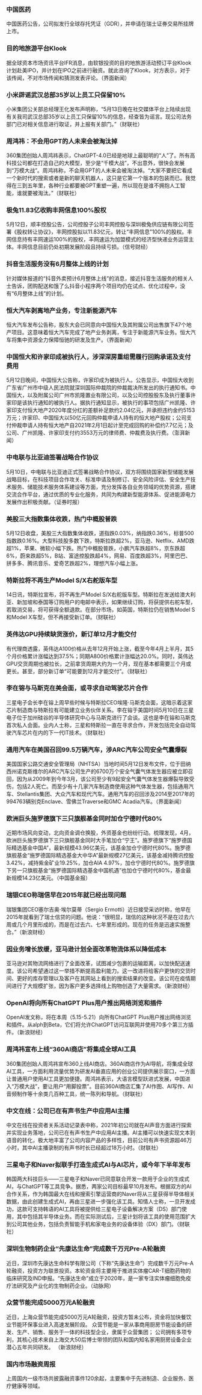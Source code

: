### 中国医药
中国医药公告，公司拟发行全球存托凭证（GDR），并申请在瑞士证券交易所挂牌上市。
### 目的地旅游平台Klook
据全球资本市场资讯平台IFR消息，由软银投资的目的地旅游活动预订平台Klook计划赴美IPO，并计划在IPO之前进行融资。就此咨询了Klook，对方表示，对于该传闻，不对市场传闻和猜测发表评论。（界面新闻）
### 小米辟谣武汉总部35岁以上员工只保留10%
小米集团公关部总经理王化发布声明称，“5月13日晚在社交媒体平台上陆续出现有关我司武汉总部35岁以上员工只保留10%的信息，经查皆为谣言。现公司法务部门已对相关信息进行取证，并上报有关部门。”（财联社）
### 周鸿祎：不会用GPT的人未来会被淘汰掉
360集团创始人周鸿祎表示，ChatGPT-4.0已经是地球上最聪明的“人”了。所有高科技公司都在打造自己的大模型，至少是“千模大战”，不出意外，很快会发展到“万模大战”。周鸿祎称，不会用GPT的人未来会被淘汰掉。“大家不要把它看成一个新时代的搜索或者是新的聊天机器人，这只是它第一个版本的包装而已。我觉得在三到五年里，各种行业都要被GPT重塑一遍，所以现在是谁不拥抱人工智能，谁就要被淘汰。”（财联社）
### 极兔11.83亿收购丰网信息100%股权
5月12日，顺丰控股公告，公司控股子公司丰网控股与深圳极兔供应链有限公司签署《股权转让协议》，丰网控股拟以11.83亿元，转让“丰网信息”100%的股权。丰网信息持有丰网速运100%的股权，丰网速运为加盟模式的经济型快递业务运营主体。丰网信息目前仍处初期发展阶段且持续亏损。（信号财经）
### 抖音生活服务没有6月整体上线的计划
针对媒体报道的“抖音外卖预计6月整体上线”的消息，接近抖音生活服务的相关人士告诉，团购配送和饿了么抖音小程序两个项目均仍在试点、优化过程中，没有“6月整体上线”的计划。
### 恒大汽车剥离地产业务，专注新能源汽车
恒大汽车发布公告称，股东大会已同意向中国恒大及其附属公司出售旗下47个地产项目。这意味着恒大汽车完成了地产业务剥离，专注于新能源汽车业务。恒大汽车将集中资源全力保障恒驰的研发及生产。（界面新闻）
### 中国恒大和许家印成被执行人，涉深深房重组需履行回购承诺及支付费用
5月12日晚间，中国恒大公告称，许家印成为被执行人。公告显示，中国恒大收到广东省广州市中级人民法院就深圳国际仲裁院的仲裁裁决所发出的执行通知书。中国恒大，以及附属公司广州市凯隆置业有限公司，以及公司控股股东及执行董事许家印是该执行通知的被执行人。据执行通知显示，被执行的事项包括广州凯隆、许家印支付恒大地产2020年度分红的差额补足款约2.04亿元，并承担违约金约5153万元；许家印、中国恒大以50亿元回购仲裁申请人持有的恒大地产股权；公司支付仲裁申请人持有恒大地产自2021年2月1日起计至完成回购的补偿约7.7亿元；及公司、广州凯隆、许家印支付约3553万元的律师费、仲裁费及执行费。（澎湃新闻）
### 中电联与比亚迪签署战略合作协议
5月10日，中电联与比亚迪正式签署战略合作协议，双方将围绕国家新型储能发展战略目标，在科技项目合作攻关、标准申请及制修订、安全风险评估、安全生产技术服务、储能技术服务体系建设等方面，充分发挥各自业务领域的优势资源，搭建交流合作平台，通过优质的专业化服务，共同为构建新型能源体系、促进能源电力发展作出积极贡献。（证券时报）
### 美股三大指数集体收跌，热门中概股普跌
5月12日收盘，美股三大指数集体收跌，道指跌0.03%，纳指跌0.36%，标普500指数跌0.16%。大型科技股多数下跌，特斯拉跌超2%，亚马逊、Netflix、AMD跌超1%，苹果、微软小幅下跌。热门中概股普跌，小鹏汽车跌超8%，京东跌超6%，蔚来跌超5%，B站、富途控股跌超4%，网易、百度跌超3%，阿里巴巴、拼多多、腾讯音乐、爱奇艺跌超2%，理想汽车小幅上涨。
### 特斯拉将不再生产Model S/X右舵版车型
14日讯，特斯拉宣布，将不再生产Model S/X右舵版车型。特斯拉在发送给澳大利亚、新加坡和泰国等订购用户的电邮中表示，如果继续订购，将获提供右舵车型，若取消交易，将可获得全额退款。在部分市场，如英国，特斯拉仍在销售Model S和Model X车型，但不再接受新订单。（财联社）
### 英伟达GPU持续缺货涨价，新订单12月才能交付
有代理商透露，英伟达A100价格从去年12月开始上涨，截至今年4月上半月，其5个月价格累计涨幅达到37.5%；同期A800价格累计涨幅达20.0%。同时，英伟达GPU交货周期也被拉长，之前拿货周期大约为一个月，现在基本都需要三个月或更长。甚至，部分新订单“可能要到12月才能交付”。（财联社）
### 李在镕与马斯克在美会面，或寻求自动驾驶芯片合作
三星电子会长李在镕上周早些时候与特斯拉CEO埃隆·马斯克会面，这暗示着这家芯片制造商与特斯拉有可能建立业务伙伴关系。李在镕于美国时间5月10日在三星电子位于加州硅谷的半导体研究中心与马斯克进行了会谈。这也是李在镕和马斯克首次私人会面。业内人士称，三星和特斯拉一直在寻求合作，开发包括完全自动驾驶汽车芯片在内的下一代IT技术。（财联社）
### 通用汽车在美国召回99.5万辆汽车，涉ARC汽车公司安全气囊爆裂
美国国家公路交通安全管理局（NHTSA）当地时间5月12日发布文件，位于田纳西州诺克斯维尔的ARC汽车公司生产的6700万个安全气囊气体发生器应被立即召回，因为从2009年到今年3月，该公司至少有9起安全气囊气体发生器爆裂导致受伤，包括2人死亡。而至少有十几家汽车制造商使用这种气体发生器，包括通用汽车、Stellantis集团、大众汽车和现代汽车。通用汽车的召回涉及2014至2017年的994763辆别克Enclave、雪佛兰Traverse和GMC Acadia汽车。（界面新闻）
### 欧洲巨头施罗德旗下三只旗舰基金同时加仓宁德时代80%
近期市场风向变动，北向资金调仓换股，外资基金也纷纷行动。梳理发现，4月，欧洲巨头施罗德旗下三只旗舰基金同时大手笔加仓“宁王”。施罗德旗下“施罗德国际精选基金中国A”，最新规模43.96亿美元，该基金加仓宁德时代80%。施罗德旗舰基金“施罗德国际精选基金大中华A”最新规模27亿美元，该基金减持腾讯控股3.42%，减持紫金矿业19.25%，加仓AIA 4.97%，加仓宁德时代80%。施罗德旗下另一只旗舰基金“施罗德国际精选基金中国机遇”也加仓宁德时代80%，基金最新规模14.23亿美元。（中国基金报）
### 瑞银CEO称瑞信早在2015年就已经出现问题
瑞银集团CEO塞尔吉奥·埃尔莫蒂（Sergio Ermotti）近日接受采访时称，他早在2015年就看到了瑞士信贷的问题。他说：“很明显，瑞信的这种状况不是在过去六周或几个月里形成的，而是在过去六、七年里形成的。现在的任务是迅速实施整合。”（新浪财经）
### 因业务增长放缓，亚马逊计划全面改革物流体系以降低成本
亚马逊对其物流网络进行了全面改革，试图减少包裹的运输距离，以加快配送速度。该公司希望通过这一举措不断提高盈利能力。这一改进将给客户更快的交货时间、更好的库存管理以及客户在其网站上看到的搜索结果的改变。该公司在疫情期间进行了大规模扩张，因为客户更多选择线上购物创造了大量需求。（新浪财经）
### OpenAI将向所有ChatGPT Plus用户推出网络浏览和插件
OpenAI发文称，将在本周（5.15-5.21）向所有ChatGPT Plus用户推出网络浏览和插件。从alph到Beta，它们将允许ChatGPT访问互联网并使用70多个第三方插件。（新浪财经）
### 周鸿祎宣布上线“360AI商店”将集成全球AI工具
360集团创始人周鸿祎宣布360上线AI商店。360AI商店作为AI导航，将集成全球AI工具，一方面利用流量优势为研发AI垂直应用的创业公司提供展示窗口，一方面让普通用户使用AI工具更加便捷。周鸿祎表示，大语言模型跃进式发展，中国进入“万模大战”，要让用户“用脚投票”。目前360AI商店汇集了AI作图、AI写作、AI音频制作等十余类几百种工具，统一陈列和导航。（财联社）
### 中文在线：公司已在有声书生产中应用AI主播
中文在线在投资者关系活动记录表中称，2021年初公司就在AI声音方面进行探索并实现业务落地，公司已在有声书生产中应用AI主播。AI主播可以快速实现文本到语音的转化，极大地丰富了公司内容产品的多样性，目前公司有声书资源超46万小时，其中AI主播录制的有声书时长已经超过18万小时。（财联社）
### 三星电子和Naver拟联手打造生成式AI与AI芯片，或今年下半年发布
韩国两大科技巨头——三星电子和Naver已同意联合开发一款用于企业的生成式AI，与ChatGPT等工具竞争。据悉，两家公司目标最早10月发布。根据双方的AI合作关系，作为韩国最大在线和搜索引擎运营商的Naver将从三星获得半导体相关数据，由此创建生成式AI，再由三星进一步强化该工具。知情人士称，一旦开发成功，这款可支持韩语的AI工具将被提供给三星电子设备解决方案（DS）部门使用，其中包括其半导体业务。而在实际测试后，三星计划将该工具的使用范围扩大到公司其他业务，包括负责智能手机和家电业务的设备体验（DX）部门。（财联社）
### 深圳生物制药企业“先康达生命”完成数千万元Pre-A轮融资
近日，深圳市先康达生命科学有限公司（下称“先康达生命”）完成数千万元Pre-A轮融资，投资方为联景投资。本轮资金将主要用于推进实体瘤CAR-T细胞药物的临床研究及IND申报。“先康达生命”成立于2020年，是一家专注实体瘤细胞免疫疗法研究及产业化的生物制药企业。（动脉网）
### 众营节能完成5000万元A轮融资
近日，上海众营节能完成5000万元A轮融资，投资方暂未公布，资金将加快餐饮业节能环保事业进入高速发展阶段。 众营节能是一家从事商用厨房节能设备的研发、生产、销售、服务于一体的科技型企业，隶属于众营集团； 公司拥有多项专利，其核心技术来自上海交大50后博士带领的团队和国内知名家用厨房设备企业潜心五年共同研发。 （新浪财经）
### 国内市场融资周报
上周国内一级市场共披露融资事件120余起，主要集中于先进制造、企业服务、医疗健康等领域。
